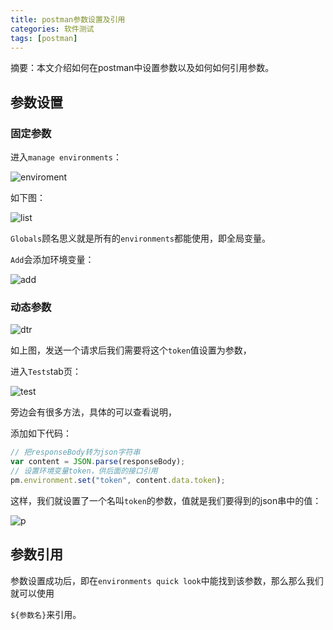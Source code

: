 ```yaml
---
title: postman参数设置及引用
categories: 软件测试
tags: [postman]
---
```


摘要：本文介绍如何在postman中设置参数以及如何如何引用参数。

<!-- more -->

## 参数设置

### 固定参数

进入`manage environments`：

![enviroment](http://img.qizhenjun.com/TIM%E6%88%AA%E5%9B%BE20181020091411.png)

如下图：

![list](http://img.qizhenjun.com/TIM%E6%88%AA%E5%9B%BE20181020091901.png)

`Globals`顾名思义就是所有的`environments`都能使用，即全局变量。

`Add`会添加环境变量：

![add](http://img.qizhenjun.com/TIM%E6%88%AA%E5%9B%BE20181020092129.png)

### 动态参数

![dtr](http://img.qizhenjun.com/TIM%E6%88%AA%E5%9B%BE20181020092335.png)

如上图，发送一个请求后我们需要将这个`token`值设置为参数，

进入`Tests`tab页：

![test](http://img.qizhenjun.com/TIM%E6%88%AA%E5%9B%BE20181020092703.png)

旁边会有很多方法，具体的可以查看说明，

添加如下代码：

```javascript
// 把responseBody转为json字符串
var content = JSON.parse(responseBody);
// 设置环境变量token，供后面的接口引用
pm.environment.set("token", content.data.token);
```

这样，我们就设置了一个名叫`token`的参数，值就是我们要得到的json串中的值：

![p](http://img.qizhenjun.com/TIM%E6%88%AA%E5%9B%BE20181020093050.png)

## 参数引用

参数设置成功后，即在`environments quick look`中能找到该参数，那么那么我们就可以使用

`${参数名}`来引用。